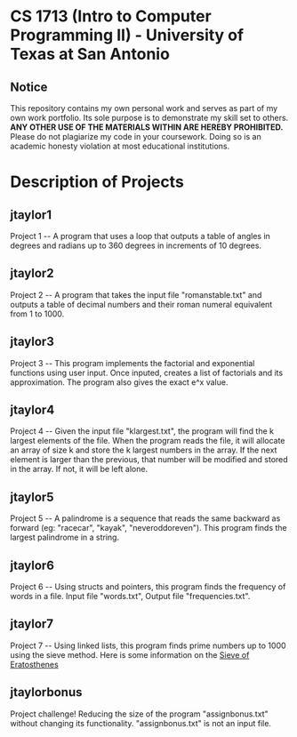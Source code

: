 # CS 1713 (Intro to Computer Programming II) - University of Texas at San Antonio

Notice
------
This repository contains my own personal work and serves as part of my own work portfolio. Its sole purpose is to demonstrate my skill set to others. **ANY OTHER USE OF THE MATERIALS WITHIN ARE HEREBY PROHIBITED.** Please do not plagiarize my code in your coursework. Doing so is an academic honesty violation at most educational institutions.

Description of Projects
==========================

jtaylor1
------
Project 1 -- A program that uses a loop that outputs a table of angles in degrees and radians up to 360 degrees in increments of 10 degrees.

jtaylor2
------
Project 2 -- A program that takes the input file "romanstable.txt" and outputs a table of decimal numbers and their roman numeral equivalent from 1 to 1000.

jtaylor3
------
Project 3 -- This program implements the factorial and exponential functions using user input. Once inputed, creates a list of factorials and its approximation. The program also gives the exact e^x value.

jtaylor4
------
Project 4 -- Given the input file "klargest.txt", the program will find the k largest elements of the file. When the program reads the file, it will allocate an array of size k and store the k largest numbers in the array. If the next element is larger than the previous, that number will be modified and stored in the array. If not, it will be left alone.

jtaylor5
------
Project 5 -- A palindrome is a sequence that reads the same backward as forward (eg: "racecar", "kayak", "neveroddoreven"). This program finds the largest palindrome in a string.

jtaylor6
------
Project 6 -- Using structs and pointers, this program finds the frequency of words in a file. Input file "words.txt", Output file "frequencies.txt".

jtaylor7
------
Project 7 -- Using linked lists, this program finds prime numbers up to 1000 using the sieve method. Here is some information on the <a href="https://en.wikipedia.org/wiki/Sieve_of_Eratosthenes">Sieve of Eratosthenes</a>

jtaylorbonus
------
Project challenge! Reducing the size of the program "assignbonus.txt" without changing its functionality. "assignbonus.txt" is not an input file.
